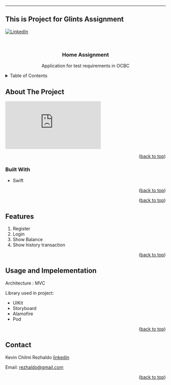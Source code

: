 -----------------------
This is Project for Glints Assignment
-------------------------------------
<div id="top"></div>

[![LinkedIn][linkedin-shield]][linkedin-url]



<!-- PROJECT LOGO -->
<br />
<div align="center">
<h3 align="center">Home Assignment</h3>

  <p align="center">
    Application for test requirements in OCBC
  </p>
</div>


<!-- TABLE OF CONTENTS -->
<details>
  <summary>Table of Contents</summary>
  <ol>
    <li>
      <a href="#about-the-project">About The Project</a>
      <ul>
        <li><a href="#built-with">Built With</a></li>
      </ul>
    </li>
    <li>
  
      <ul>
        
      </ul>
    </li>
    <li><a href="#features">Features</a></li>
    <li><a href="#usage-and-impelementation">Usage and Impelementation</a></li>
    <li><a href="#contact">Contact</a></li>
  </ol>
</details>



<!-- ABOUT THE PROJECT -->
## About The Project

[![Product Name Screen Shot][product-screenshot]](https://www.linkpicture.com/view.php?img=LPic628c3afddfcc9845565784)

<p align="right">(<a href="#top">back to top</a>)</p>



### Built With

* Swift

<p align="right">(<a href="#top">back to top</a>)</p>


<!-- GETTING STARTED -->


<p align="right">(<a href="#top">back to top</a>)</p>



## Features

1. Register
2. Login
3. Show Balance
4. Show history transaction

<p align="right">(<a href="#top">back to top</a>)</p>


## Usage and Impelementation

Architecture : MVC

Library used in project:
* UIKit
* Storyboard
* Alamofire
* Pod




<p align="right">(<a href="#top">back to top</a>)</p>

<!-- CONTACT -->
## Contact

Kevin Chilmi Rezhaldo
[linkedin](https://www.linkedin.com/in/kevinchilmirezhaldo) 

Email: rezhaldo@gmail.com

<p align="right">(<a href="#top">back to top</a>)</p>


<!-- MARKDOWN LINKS & IMAGES -->
<!-- https://www.markdownguide.org/basic-syntax/#reference-style-links -->

[issues-url]: https://github.com/github_username/repo_name/issues
[license-shield]: https://img.shields.io/github/license/github_username/repo_name.svg?style=for-the-badge
[license-url]: https://github.com/github_username/repo_name/blob/master/LICENSE.txt
[linkedin-shield]: https://img.shields.io/badge/-LinkedIn-black.svg?style=for-the-badge&logo=linkedin&colorB=555
[linkedin-url]: www.linkedin.com/in/kevinchilmirezhaldo
[product-screenshot]: https://www.linkpicture.com/view.php?img=LPic628c3afddfcc9845565784
